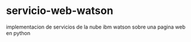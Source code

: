 # servicio-web-watson
implementacion de servicios de la nube ibm watson  sobre una pagina web en python
